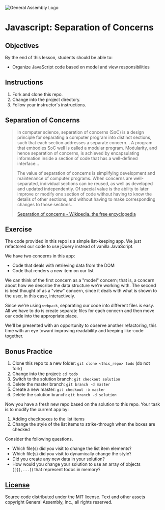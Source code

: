 ![General Assembly Logo](https://camo.githubusercontent.com/1a91b05b8f4d44b5bbfb83abac2b0996d8e26c92/687474703a2f2f692e696d6775722e636f6d2f6b6538555354712e706e67)

# Javascript: Separation of Concerns

## Objectives

By the end of this lesson, students should be able to:

* Organize JavaScript code based on model and view responsibilities

## Instructions

1. Fork and clone this repo.
1. Change into the project directory.
1. Follow your instructor's instructions.

## Separation of Concerns

> In computer science, separation of concerns (SoC) is a design principle for separating a computer program into distinct sections, such that each section addresses a separate concern... A program that embodies SoC well is called a modular program. Modularity, and hence separation of concerns, is achieved by encapsulating information inside a section of code that has a well-defined interface...
>
> The value of separation of concerns is simplifying development and maintenance of computer programs. When concerns are well-separated, individual sections can be reused, as well as developed and updated independently. Of special value is the ability to later improve or modify one section of code without having to know the details of other sections, and without having to make corresponding changes to those sections.
>
> [Separation of concerns - Wikipedia, the free encyclopedia](https://en.wikipedia.org/wiki/Separation_of_concerns)

## Exercise

The code provided in this repo is a simple list-keeping app. We just refactored our code to use jQuery instead of vanilla JavaScript.

We have two concerns in this app:

* Code that deals with retrieving data from the DOM
* Code that renders a new item on our list

We can think of the first concern as a "model" concern; that is, a concern about how we describe the data structure we're working with. The second is best thought of as a "view" concern, since it deals with what is shown to the user, in this case, interactively.

Since we're using `webpack`, separating our code into different files is easy. All we have to do is create separate files for each concern and then move our code into the appropriate place.

We'll be presented with an opportunity to observe another refactoring, this time with an eye toward improving readability and keeping like-code together.

## Bonus Practice

1. Clone this repo to a new folder: `git clone <this_repo> todo` (do not fork)
1. Change into the project: `cd todo`
1. Switch to the solution branch: `git checkout solution`
1. Delete the master branch: `git branch -d master`
1. Create a new master: `git checkout -b master`
1. Delete the solution branch: `git branch -d solution`

Now you have a fresh new repo based on the solution to this repo. Your task is to modify the current app by:

1. Adding checkboxes to the list items
1. Change the style of the list items to strike-through when the boxes are checked

Consider the following questions.

* Which file(s) did you visit to change the list item elements?
* Which file(s) did you visit to dynamically change the style?
* Did you create any new data in your solution?
* How would you change your solution to use an array of objects (`[{},...]`) that represent todos in memory?

[License](LICENSE)
------------------

Source code distributed under the MIT license. Text and other assets copyright
General Assembly, Inc., all rights reserved.
